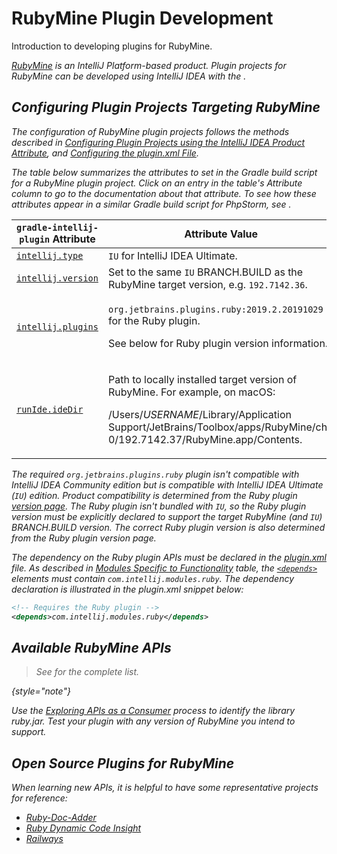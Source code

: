 <!-- Copyright 2000-2023 JetBrains s.r.o. and contributors. Use of this source code is governed by the Apache 2.0 license. -->

# RubyMine Plugin Development

<link-summary>Introduction to developing plugins for RubyMine.</link-summary>

<var name="productID" value="ruby"/>
<var name="marketplaceProductID" value="ruby"/>
<include from="snippets.md" element-id="jetbrainsIDE_TLDR"/>

[RubyMine](https://www.jetbrains.com/ruby/) is an IntelliJ Platform-based product.
Plugin projects for RubyMine can be developed using IntelliJ IDEA with the [](tools_gradle_intellij_plugin.md).

<include from="snippets.md" element-id="jetbrainsProductOpenSourceLicense"/>

## Configuring Plugin Projects Targeting RubyMine

The configuration of RubyMine plugin projects follows the methods described in [Configuring Plugin Projects using the IntelliJ IDEA Product Attribute](dev_alternate_products.md#configuring-plugin-projects-using-the-intellij-idea-product-attribute), and [Configuring the plugin.xml File](dev_alternate_products.md#configuring-pluginxml).

The table below summarizes the [](tools_gradle_intellij_plugin.md) attributes to set in the Gradle build script for a RubyMine plugin project.
Click on an entry in the table's *Attribute* column to go to the documentation about that attribute.
To see how these attributes appear in a similar Gradle build script for PhpStorm, see [](dev_alternate_products.md#configuring-gradle-build-script-using-the-intellij-idea-product-attribute).

| `gradle-intellij-plugin` Attribute                                               | Attribute Value                                                                                                                                                                                                              |
|----------------------------------------------------------------------------------|------------------------------------------------------------------------------------------------------------------------------------------------------------------------------------------------------------------------------|
| [`intellij.type`](tools_gradle_intellij_plugin.md#intellij-extension-type)       | `IU` for IntelliJ IDEA Ultimate.                                                                                                                                                                                             |
| [`intellij.version`](tools_gradle_intellij_plugin.md#intellij-extension-version) | Set to the same `IU` BRANCH.BUILD as the RubyMine target version, e.g. `192.7142.36`.                                                                                                                                        |
| [`intellij.plugins`](tools_gradle_intellij_plugin.md#intellij-extension-plugins) | <p>`org.jetbrains.plugins.ruby:2019.2.20191029` for the Ruby plugin.</p><p>See below for Ruby plugin version information.</p>                                                                                                |
| [`runIde.ideDir`](tools_gradle_intellij_plugin.md#tasks-runide-idedir)           | <p>Path to locally installed target version of RubyMine. For example, on macOS:</p><p><path>/Users/$USERNAME$/Library/Application Support/JetBrains/Toolbox/apps/RubyMine/ch-0/192.7142.37/RubyMine.app/Contents</path>.</p> |

The required `org.jetbrains.plugins.ruby` plugin isn't compatible with IntelliJ IDEA Community edition but is compatible with IntelliJ IDEA Ultimate (`IU`) edition.
Product compatibility is determined from the Ruby plugin [version page](https://plugins.jetbrains.com/plugin/1293-ruby/versions).
The Ruby plugin isn't bundled with `IU`, so the Ruby plugin version must be explicitly declared to support the target RubyMine (and `IU`) BRANCH.BUILD version.
The correct Ruby plugin version is also determined from the Ruby plugin version page.

The dependency on the Ruby plugin APIs must be declared in the <path>[plugin.xml](plugin_configuration_file.md)</path> file.
As described in [Modules Specific to Functionality](plugin_compatibility.md#modules-specific-to-functionality) table, the [`<depends>`](plugin_configuration_file.md#idea-plugin__depends) elements must contain `com.intellij.modules.ruby`.
The dependency declaration is illustrated in the <path>plugin.xml</path> snippet below:

```xml
<!-- Requires the Ruby plugin -->
<depends>com.intellij.modules.ruby</depends>
```

## Available RubyMine APIs

> See [](rubymine_extension_point_list.md) for the complete list.
>
{style="note"}

Use the [Exploring APIs as a Consumer](plugin_compatibility.md#exploring-apis-as-a-consumer) process to identify the library <path>ruby.jar</path>.
Test your plugin with any version of RubyMine you intend to support.

## Open Source Plugins for RubyMine

When learning new APIs, it is helpful to have some representative projects for reference:
* [Ruby-Doc-Adder](https://github.com/aristotll/RubyDocAdder)
* [Ruby Dynamic Code Insight](https://github.com/JetBrains/ruby-type-inference)
* [Railways](https://github.com/basgren/railways)
